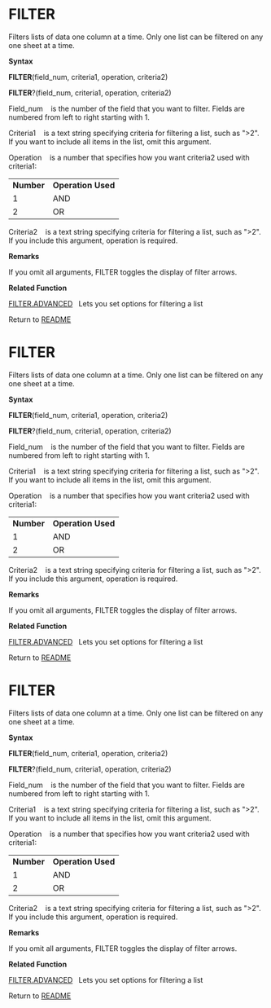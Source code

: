 # FILTER

Filters lists of data one column at a time. Only one list can be
filtered on any one sheet at a time.

**Syntax**

**FILTER**(field\_num, criteria1, operation, criteria2)

**FILTER**?(field\_num, criteria1, operation, criteria2)

Field\_num&nbsp;&nbsp;&nbsp;&nbsp;is the number of the field that you
want to filter. Fields are numbered from left to right starting with 1.

Criteria1&nbsp;&nbsp;&nbsp;&nbsp;is a text string specifying criteria
for filtering a list, such as "\>2". If you want to include all items in
the list, omit this argument.

Operation&nbsp;&nbsp;&nbsp;&nbsp;is a number that specifies how you want
criteria2 used with criteria1:

|            |                    |
| ---------- | ------------------ |
| **Number** | **Operation Used** |
| 1          | AND                |
| 2          | OR                 |

Criteria2&nbsp;&nbsp;&nbsp;&nbsp;is a text string specifying criteria
for filtering a list, such as "\>2". If you include this argument,
operation is required.

**Remarks**

If you omit all arguments, FILTER toggles the display of filter arrows.

**Related Function**

[FILTER.ADVANCED](FILTER.ADVANCED.md)&nbsp;&nbsp;&nbsp;Lets you set options for filtering a
list



Return to [README](README.md#F)

# FILTER

Filters lists of data one column at a time. Only one list can be
filtered on any one sheet at a time.

**Syntax**

**FILTER**(field\_num, criteria1, operation, criteria2)

**FILTER**?(field\_num, criteria1, operation, criteria2)

Field\_num&nbsp;&nbsp;&nbsp;&nbsp;is the number of the field that you
want to filter. Fields are numbered from left to right starting with 1.

Criteria1&nbsp;&nbsp;&nbsp;&nbsp;is a text string specifying criteria
for filtering a list, such as "\>2". If you want to include all items in
the list, omit this argument.

Operation&nbsp;&nbsp;&nbsp;&nbsp;is a number that specifies how you want
criteria2 used with criteria1:

|            |                    |
| ---------- | ------------------ |
| **Number** | **Operation Used** |
| 1          | AND                |
| 2          | OR                 |

Criteria2&nbsp;&nbsp;&nbsp;&nbsp;is a text string specifying criteria
for filtering a list, such as "\>2". If you include this argument,
operation is required.

**Remarks**

If you omit all arguments, FILTER toggles the display of filter arrows.

**Related Function**

[FILTER.ADVANCED](FILTER.ADVANCED.md)&nbsp;&nbsp;&nbsp;Lets you set options for filtering a
list



Return to [README](README.md#F)

# FILTER

Filters lists of data one column at a time. Only one list can be
filtered on any one sheet at a time.

**Syntax**

**FILTER**(field\_num, criteria1, operation, criteria2)

**FILTER**?(field\_num, criteria1, operation, criteria2)

Field\_num&nbsp;&nbsp;&nbsp;&nbsp;is the number of the field that you
want to filter. Fields are numbered from left to right starting with 1.

Criteria1&nbsp;&nbsp;&nbsp;&nbsp;is a text string specifying criteria
for filtering a list, such as "\>2". If you want to include all items in
the list, omit this argument.

Operation&nbsp;&nbsp;&nbsp;&nbsp;is a number that specifies how you want
criteria2 used with criteria1:

|            |                    |
| ---------- | ------------------ |
| **Number** | **Operation Used** |
| 1          | AND                |
| 2          | OR                 |

Criteria2&nbsp;&nbsp;&nbsp;&nbsp;is a text string specifying criteria
for filtering a list, such as "\>2". If you include this argument,
operation is required.

**Remarks**

If you omit all arguments, FILTER toggles the display of filter arrows.

**Related Function**

[FILTER.ADVANCED](FILTER.ADVANCED.md)&nbsp;&nbsp;&nbsp;Lets you set options for filtering a
list



Return to [README](README.md#F)

